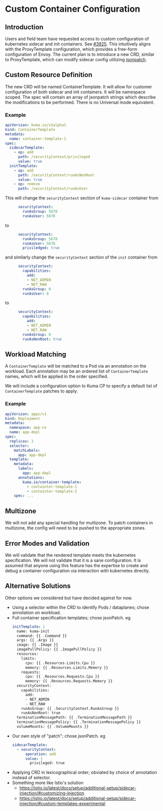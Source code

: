 # Custom Container Configuration

## Introduction
Users and field team have requested access to custom configuration of kubernetes sidecar and init containers.
See [#3925](https://github.com/kumahq/kuma/issues/3925).
This intuitively aligns with the ProxyTemplate configuration,
which provides a free-form configuration of Envoy.
The current plan is to introduce a new CRD,
similar to ProxyTemplate,
which can modify sidecar config utilizing [jsonpatch](https://jsonpatch.com).

## Custom Resource Definition
The new CRD will be named ContainerTemplate.
It will allow for customer configuration of
both sidecar and init containers.
It will be namespace scoped.
The spec will contain an array of jsonpatch strings which describe the modifications to be performed.
There is no Universal mode equivalent.

### Example

```yaml
apiVersion: kuma.io/v1alpha1
kind: ContainerTemplate
metadata:
  name: container-template-1
spec:
  sidecarTemplate:
    - op: add
      path: /securityContext/privileged
      value: true
  initTemplate:
    - op: add
      path: /securityContext/runAsNonRoot
      value: true
    - op: remove
      path: /securityContext/runAsUser

```

This will change the `securityContext` section of `kuma-sidecar` container from

```yaml
      securityContext:
        runAsGroup: 5678
        runAsUser: 5678
```

to


```yaml
      securityContext:
        runAsGroup: 5678
        runAsUser: 5678
        priviledged: true
```

and similarly change the `securityContext` section of the `init` container from

```yaml
      securityContext:
        capabilities:
          add:
          - NET_ADMIN
          - NET_RAW
        runAsGroup: 0
        runAsUser: 0
```

to

```yaml
      securityContext:
        capabilities:
          add:
          - NET_ADMIN
          - NET_RAW
        runAsGroup: 0
        runAsNonRoot: true
```

## Workload Matching
A `ContainerTemplate` will be matched to a Pod via an annotation on the workload.
Each annotation may be an ordered list of `ContainerTemplate` names,
which will be applied in the order specified.

We will include a configuration option to Kuma CP
to specify a default list of `ContainerTemplate` patches to apply.

### Example

```yaml
apiVersion: apps/v1
kind: Deployment
metadata:
  namespace: app-ns
  name: app-depl
spec:
  replicas: 1
  selector:
    matchLabels:
      app: app-depl
  template:
    metadata:
      labels:
        app: app-depl
      annotations:
        kuma.io/container-template:
          - containter-template-1
          - containter-template-2
    spec: ...
```

## Multizone

We will not add any special handling for multizone.
To patch containers in multizone, the config will need to be pushed to the appropriate zones.

## Error Modes and Validation

We will validate that the rendered template meets the kubernetes specification.
We will not validate that it is a sane configuration.
It is assumed that anyone using this feature has the expertise to create and debug a container configuration
via interaction with kubernetes directly.

## Alternative Solutions

Other options we considered but have decided against for now.

* Using a selector within the CRD to identify Pods / dataplanes; chose annotation on workload.
* Full container specification templates; chose jsonPatch.
  eg
  ```yaml
  initTemplate: |
    name: kuma-init
    command: {{ .Command }}
    args: {{ .Args }}
    image: {{ .Image }}
    imagePullPolicy: {{ .ImagePullPolicy }}
    resources:
      limits:
        cpu: {{ .Resources.Limits.Cpu }}
        memory: {{ .Resources.Limits.Memory }}
      requests:
        cpu: {{ .Resources.Requests.Cpu }}
        memory: {{ .Resources.Requests.Memory }}
    securityContext:
      capabilities:
        add:
        - NET_ADMIN
        - NET_RAW
      runAsGroup: {{ .SecurityContext.RunAsGroup }}
      runAsNonRoot: true
    terminationMessagePath: {{ .TerminationMessagePath }}
    terminationMessagePolicy: {{ .TerminationMessagePolicy }}
    volumeMounts: {{ .VolumeMounts }}
  ```
* Our own style of "patch"; chose jsonPatch.
  eg
  ```yaml
  sidecarTemplate:
    - securityContext:
        operation: add
        value: |
          privileged: true
  ```
* Applying CRD in lexicographical order; obviated by choice of annotation instead of selector.
* Something more like Istio's solution
  * https://istio.io/latest/docs/setup/additional-setup/sidecar-injection/#customizing-injection
  * https://istio.io/latest/docs/setup/additional-setup/sidecar-injection/#custom-templates-experimental
